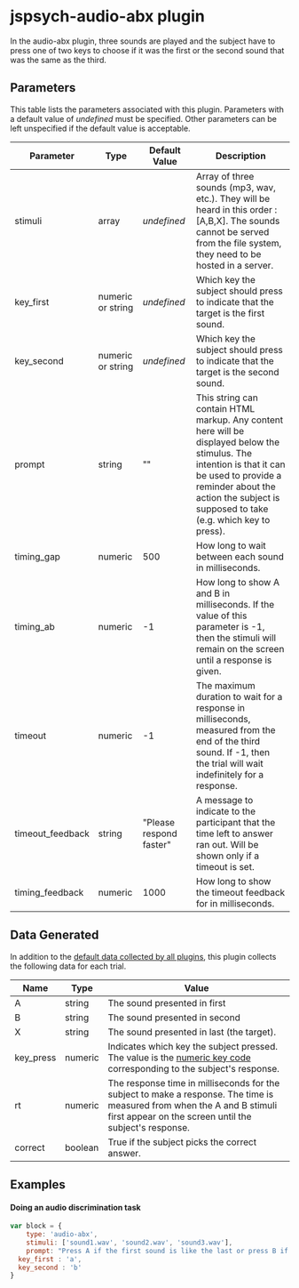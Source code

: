 # jspsych-audio-abx plugin

In the audio-abx plugin, three sounds are played and the subject have to press one of two keys to choose if it was the first or the second sound that was the same as the third.

## Parameters

This table lists the parameters associated with this plugin. Parameters with a default value of *undefined* must be specified. Other parameters can be left unspecified if the default value is acceptable.

Parameter | Type | Default Value | Description
----------|------|---------------|------------
stimuli | array | *undefined* | Array of three sounds (mp3, wav, etc.). They will be heard in this order : [A,B,X]. The sounds cannot be served from the file system, they need to be hosted in a server. 
key_first | numeric or string | *undefined* | Which key the subject should press to indicate that the target is the first sound.
key_second | numeric or string | *undefined* | Which key the subject should press to indicate that the target is the second sound.
prompt | string | "" | This string can contain HTML markup. Any content here will be displayed below the stimulus. The intention is that it can be used to provide a reminder about the action the subject is supposed to take (e.g. which key to press).
timing_gap | numeric | 500 | How long to wait between each sound in milliseconds.
timing_ab | numeric | -1 | How long to show A and B in milliseconds. If the value of this parameter is -1, then the stimuli will remain on the screen until a response is given.
timeout | numeric | -1 | The maximum duration to wait for a response in milliseconds, measured from the end of the third sound. If -1, then the trial will wait indefinitely for a response.
timeout_feedback | string | "Please respond faster" | A message to indicate to the participant that the time left to answer ran out. Will be shown only if a timeout is set.
timing_feedback | numeric | 1000 | How long to show the timeout feedback for in milliseconds.

## Data Generated

In addition to the [default data collected by all plugins](overview#datacollectedbyplugins), this plugin collects the following data for each trial.

Name | Type | Value
-----|------|------
A | string | The sound presented in first
B | string | The sound presented in second
X | string | The sound presented in last (the target).
key_press | numeric | Indicates which key the subject pressed. The value is the [numeric key code](http://www.cambiaresearch.com/articles/15/javascript-char-codes-key-codes) corresponding to the subject's response.
rt | numeric | The response time in milliseconds for the subject to make a response. The time is measured from when the A and B stimuli first appear on the screen until the subject's response.
correct | boolean | True if the subject picks the correct answer.

## Examples

#### Doing an audio discrimination task

```javascript
var block = {
	type: 'audio-abx',
	stimuli: ['sound1.wav', 'sound2.wav', 'sound3.wav'],
	prompt: "Press A if the first sound is like the last or press B if it was the second sound that is like the last.",
  key_first : 'a',
  key_second : 'b'
}
```

